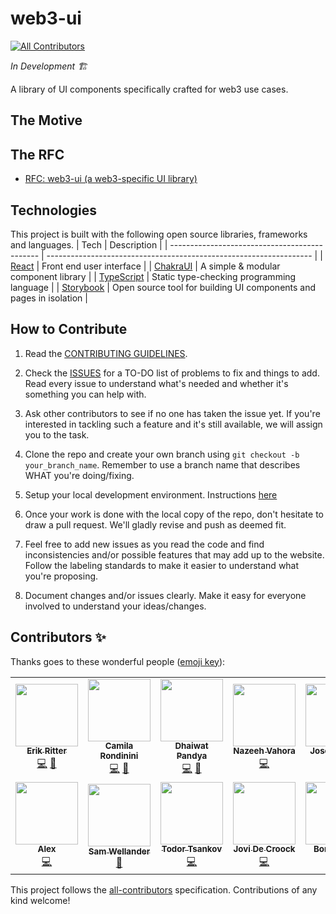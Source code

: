 # web3-ui

<!-- ALL-CONTRIBUTORS-BADGE:START - Do not remove or modify this section -->

[![All Contributors](https://img.shields.io/badge/all_contributors-14-orange.svg?style=flat-square)](#contributors-)

<!-- ALL-CONTRIBUTORS-BADGE:END -->

_In Development 🏗️_

A library of UI components specifically crafted for web3 use cases.

## The Motive

## The RFC

- [RFC: web3-ui (a web3-specific UI library)](https://forum.developerdao.com/t/rfc-web3-ui-a-web3-specific-ui-library/565)

## Technologies

This project is built with the following open source libraries, frameworks and languages.
| Tech | Description |
| --------------------------------------------- | ------------------------------------------------------------------ |
| [React](https://reactjs.org/) | Front end user interface |
| [ChakraUI](https://chakra-ui.com/) | A simple & modular component library |
| [TypeScript](https://www.typescriptlang.org/) | Static type-checking programming language |
| [Storybook](https://storybook.js.org/) | Open source tool for building UI components and pages in isolation |

## How to Contribute

1. Read the [CONTRIBUTING GUIDELINES](/CONTRIBUTING.md).

2. Check the [ISSUES](https://github.com/Developer-DAO/web3-ui/issues) for a TO-DO list of problems to fix and things to add. Read every issue to understand what's needed and whether it's something you can help with.

3. Ask other contributors to see if no one has taken the issue yet. If you're interested in tackling such a feature and it's still available, we will assign you to the task.

4. Clone the repo and create your own branch using `git checkout -b your_branch_name`. Remember to use a branch name that describes WHAT you're doing/fixing.

5. Setup your local development environment. Instructions [here](/CONTRIBUTING.md#installation)

6. Once your work is done with the local copy of the repo, don't hesitate to draw a pull request. We'll gladly revise and push as deemed fit.

7. Feel free to add new issues as you read the code and find inconsistencies and/or possible features that may add up to the website. Follow the labeling standards to make it easier to understand what you're proposing.

8. Document changes and/or issues clearly. Make it easy for everyone involved to understand your ideas/changes.

## Contributors ✨

Thanks goes to these wonderful people ([emoji key](https://allcontributors.org/docs/en/emoji-key)):

<!-- ALL-CONTRIBUTORS-LIST:START - Do not remove or modify this section -->
<!-- prettier-ignore-start -->
<!-- markdownlint-disable -->
<table>
  <tr>
    <td align="center"><a href="http://erikritter.io"><img src="https://avatars.githubusercontent.com/u/7409244?v=4?s=100" width="100px;" alt=""/><br /><sub><b>Erik Ritter</b></sub></a><br /><a href="https://github.com/Developer-DAO/web3-ui/commits?author=etr2460" title="Code">💻</a> <a href="https://github.com/Developer-DAO/web3-ui/pulls?q=is%3Apr+reviewed-by%3Aetr2460" title="Reviewed Pull Requests">👀</a></td>
    <td align="center"><a href="https://github.com/crondinini"><img src="https://avatars.githubusercontent.com/u/21973269?v=4?s=100" width="100px;" alt=""/><br /><sub><b>Camila Rondinini</b></sub></a><br /><a href="https://github.com/Developer-DAO/web3-ui/commits?author=crondinini" title="Code">💻</a> <a href="https://github.com/Developer-DAO/web3-ui/pulls?q=is%3Apr+reviewed-by%3Acrondinini" title="Reviewed Pull Requests">👀</a></td>
    <td align="center"><a href="http://dhaiwat.com"><img src="https://avatars.githubusercontent.com/u/39617427?v=4?s=100" width="100px;" alt=""/><br /><sub><b>Dhaiwat Pandya</b></sub></a><br /><a href="https://github.com/Developer-DAO/web3-ui/commits?author=Dhaiwat10" title="Code">💻</a> <a href="https://github.com/Developer-DAO/web3-ui/pulls?q=is%3Apr+reviewed-by%3ADhaiwat10" title="Reviewed Pull Requests">👀</a></td>
    <td align="center"><a href="https://nazeeh.dev/"><img src="https://avatars.githubusercontent.com/u/56908732?v=4?s=100" width="100px;" alt=""/><br /><sub><b>Nazeeh Vahora</b></sub></a><br /><a href="https://github.com/Developer-DAO/web3-ui/commits?author=Nazeeh21" title="Code">💻</a></td>
    <td align="center"><a href="https://zanzeta.com"><img src="https://avatars.githubusercontent.com/u/48886275?v=4?s=100" width="100px;" alt=""/><br /><sub><b>Jose L. Velez</b></sub></a><br /><a href="https://github.com/Developer-DAO/web3-ui/commits?author=joselvelez" title="Documentation">📖</a> <a href="https://github.com/Developer-DAO/web3-ui/commits?author=joselvelez" title="Code">💻</a></td>
    <td align="center"><a href="https://with-heart.me/"><img src="https://avatars.githubusercontent.com/u/1954752?v=4?s=100" width="100px;" alt=""/><br /><sub><b>with-heart</b></sub></a><br /><a href="https://github.com/Developer-DAO/web3-ui/pulls?q=is%3Apr+reviewed-by%3Awith-heart" title="Reviewed Pull Requests">👀</a></td>
    <td align="center"><a href="https://github.com/christiananese"><img src="https://avatars.githubusercontent.com/u/6060101?v=4?s=100" width="100px;" alt=""/><br /><sub><b>Christian</b></sub></a><br /><a href="https://github.com/Developer-DAO/web3-ui/commits?author=christiananese" title="Code">💻</a></td>
  </tr>
  <tr>
    <td align="center"><a href="https://github.com/AlexNi245"><img src="https://avatars.githubusercontent.com/u/26583503?v=4?s=100" width="100px;" alt=""/><br /><sub><b>Alex</b></sub></a><br /><a href="https://github.com/Developer-DAO/web3-ui/commits?author=AlexNi245" title="Code">💻</a></td>
    <td align="center"><a href="https://github.com/swellander"><img src="https://avatars.githubusercontent.com/u/22231097?v=4?s=100" width="100px;" alt=""/><br /><sub><b>Sam Wellander</b></sub></a><br /><a href="https://github.com/Developer-DAO/web3-ui/commits?author=swellander" title="Documentation">📖</a></td>
    <td align="center"><a href="https://github.com/txwkx"><img src="https://avatars.githubusercontent.com/u/19361575?v=4?s=100" width="100px;" alt=""/><br /><sub><b>Todor Tsankov</b></sub></a><br /><a href="https://github.com/Developer-DAO/web3-ui/commits?author=txwkx" title="Code">💻</a></td>
    <td align="center"><a href="https://www.jovidecroock.com/"><img src="https://avatars.githubusercontent.com/u/17125876?v=4?s=100" width="100px;" alt=""/><br /><sub><b>Jovi De Croock</b></sub></a><br /><a href="https://github.com/Developer-DAO/web3-ui/commits?author=JoviDeCroock" title="Code">💻</a></td>
    <td align="center"><a href="https://bonhomme.lol"><img src="https://avatars.githubusercontent.com/u/5518357?v=4?s=100" width="100px;" alt=""/><br /><sub><b>Bonhomme</b></sub></a><br /><a href="https://github.com/Developer-DAO/web3-ui/commits?author=maximebonhomme" title="Code">💻</a></td>
    <td align="center"><a href="https://github.com/hone1er"><img src="https://avatars.githubusercontent.com/u/24376928?v=4?s=100" width="100px;" alt=""/><br /><sub><b>hone1er</b></sub></a><br /><a href="https://github.com/Developer-DAO/web3-ui/commits?author=hone1er" title="Code">💻</a></td>
    <td align="center"><a href="https://github.com/emanueltimlopez"><img src="https://avatars.githubusercontent.com/u/25184000?v=4?s=100" width="100px;" alt=""/><br /><sub><b>Emanuel López</b></sub></a><br /><a href="https://github.com/Developer-DAO/web3-ui/commits?author=emanueltimlopez" title="Code">💻</a></td>
  </tr>
</table>

<!-- markdownlint-restore -->
<!-- prettier-ignore-end -->

<!-- ALL-CONTRIBUTORS-LIST:END -->

This project follows the [all-contributors](https://github.com/all-contributors/all-contributors) specification. Contributions of any kind welcome!
